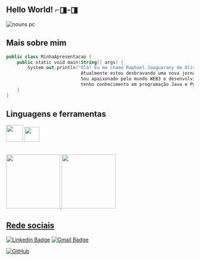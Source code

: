 ## <strong>Hello World!</strong> ⌐◨-◨

![nouns pc](https://github.com/raphaeljoaguarany/RaphaelJoaguarany/assets/126215131/66d8f1aa-ab8c-4859-889f-786b316294e0)

## Mais sobre mim

```kotlin
public class MinhaApresentacao {
    public static void main(String[] args) {
        System.out.println("Olá! Eu me chamo Raphael Joaguarany de Oliveira, sou Bacharel em Direito.
                            Atualmente estou desbravando uma nova jornada que é este mundo da programação.
                            Sou apaixonado pelo mundo WEB3 e desenvolvimento Back-end,
                            tenho conhecimento em programação Java e Python.");
    }
}
```

## Linguagens e ferramentas

<code><img height="45" src="https://cdn.jsdelivr.net/gh/devicons/devicon/icons/java/java-original-wordmark.svg"></code>
<code><img height="40" src="https://cdn.jsdelivr.net/gh/devicons/devicon/icons/python/python-original.svg"></code>

<br>
<div>
<a href="[https://github.com/raphaeljoaguarany](https://github.com/raphaeljoaguarany)">
<img loading="lazy" height="145em" src="https://github-readme-stats.vercel.app/api/top-langs/?username=raphaeljoaguarany&layout=compact&langs_count=7&theme=highcontrast"/>
<img loading="lazy" height="145em" src="https://github-readme-stats.vercel.app/api?username=raphaeljoaguarany&show_icons=true&theme=highcontrast&include_all_commits=true&count_private=true"/>
</div>



## Rede sociais

<p align="left">

  [![Linkedin Badge](https://img.shields.io/badge/-LinkedIn-blue?style=flat-square&logo=Linkedin&logoColor=white&link=https://www.linkedin.com/in/fagnerpsantos/)](https://www.linkedin.com/in/raphael-joaguarany-de-oliveira/)
  [![Gmail Badge](https://img.shields.io/badge/-raphaeljoaguarany.dev@gmail.com-006bed?style=flat-square&logo=Gmail&logoColor=white)](mailto:raphaeljoaguarany.dev@gmail.com)

  [![GitHub](https://img.shields.io/github/followers/raphaeljoaguarany?label=follow&style=social)](https://github.com/raphaeljoaguarany)

</p>
